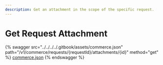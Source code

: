 ```yaml
---
description: Get an attachment in the scope of the specific request.
---
```


# Get Request Attachment

{% swagger src="../../../../.gitbook/assets/commerce.json" path="/v1/commerce/requests/{requestId}/attachments/{id}" method="get" %}
[commerce.json](../../../../.gitbook/assets/commerce.json)
{% endswagger %}

